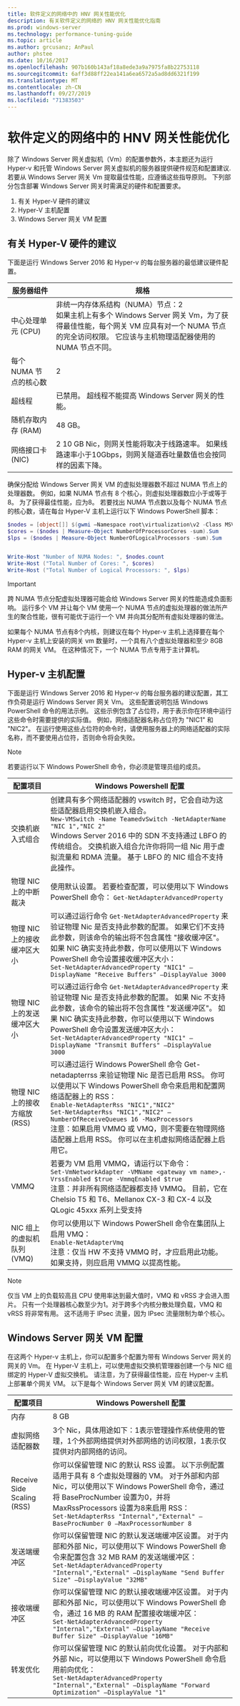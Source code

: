```yaml
---
title: 软件定义的网络中的 HNV 网关性能优化
description: 有关软件定义的网络的 HNV 网关性能优化指南
ms.prod: windows-server
ms.technology: performance-tuning-guide
ms.topic: article
ms.author: grcusanz; AnPaul
author: phstee
ms.date: 10/16/2017
ms.openlocfilehash: 907b160b143af18a8ede3a9a7975fa8b22753118
ms.sourcegitcommit: 6aff3d88ff22ea141a6ea6572a5ad8dd6321f199
ms.translationtype: MT
ms.contentlocale: zh-CN
ms.lasthandoff: 09/27/2019
ms.locfileid: "71383503"
---
```

# <a name="hnv-gateway-performance-tuning-in-software-defined-networks"></a>软件定义的网络中的 HNV 网关性能优化

除了 Windows Server 网关虚拟机（Vm）的配置参数外，本主题还为运行 Hyper-v 和托管 Windows Server 网关虚拟机的服务器提供硬件规范和配置建议. 若要从 Windows Server 网关 Vm 提取最佳性能，应遵循这些指导原则。
下列部分包含部署 Windows Server 网关时需满足的硬件和配置要求。
1. 有关 Hyper-V 硬件的建议
2. Hyper-V 主机配置
3. Windows Server 网关 VM 配置

## <a name="hyper-v-hardware-recommendations"></a>有关 Hyper-V 硬件的建议

下面是运行 Windows Server 2016 和 Hyper-v 的每台服务器的最低建议硬件配置。

| 服务器组件               | 规格                                                                                                                                                                                                                                                                   |
|--------------------------------|---------------------------------------------------------------------------------------------------------------------------------------------------------------------------------------------------------------------------------------------------------------------------------|
| 中心处理单元 (CPU)  | 非统一内存体系结构（NUMA）节点：2 <br> 如果主机上有多个 Windows Server 网关 Vm，为了获得最佳性能，每个网关 VM 应具有对一个 NUMA 节点的完全访问权限。 它应该与主机物理适配器使用的 NUMA 节点不同。 |
| 每个 NUMA 节点的核心数            | 2                                                                                                                                                                                                                                                                               |
| 超线程                | 已禁用。 超线程不能提高 Windows Server 网关的性能。                                                                                                                                                                                           |
| 随机存取内存 (RAM)     | 48 GB。                                                                                                                                                                                                                                                                           |
| 网络接口卡 (NIC) | 2 10 GB Nic，则网关性能将取决于线路速率。 如果线路速率小于10Gbps，则网关隧道吞吐量数值也会按同样的因素下降。                                                                                          |

确保分配给 Windows Server 网关 VM 的虚拟处理器数不超过 NUMA 节点上的处理器数。 例如，如果 NUMA 节点有 8 个核心，则虚拟处理器数应小于或等于 8。 为了获得最佳性能，应为8。 若要找出 NUMA 节点数以及每个 NUMA 节点的核心数，请在每台 Hyper-V 主机上运行以下 Windows PowerShell 脚本：

```PowerShell
$nodes = [object[]] $(gwmi –Namespace root\virtualization\v2 -Class MSVM_NumaNode)
$cores = ($nodes | Measure-Object NumberOfProcessorCores -sum).Sum
$lps = ($nodes | Measure-Object NumberOfLogicalProcessors -sum).Sum


Write-Host "Number of NUMA Nodes: ", $nodes.count
Write-Host ("Total Number of Cores: ", $cores)
Write-Host ("Total Number of Logical Processors: ", $lps)
```

>[!Important]
> 跨 NUMA 节点分配虚拟处理器可能会给 Windows Server 网关的性能造成负面影响。 运行多个 VM 并让每个 VM 使用一个 NUMA 节点的虚拟处理器的做法所产生的聚合性能，很有可能优于运行一个 VM 并向其分配所有虚拟处理器的做法。

如果每个 NUMA 节点有8个内核，则建议在每个 Hyper-v 主机上选择要在每个 Hyper-v 主机上安装的网关 vm 数量时，一个具有八个虚拟处理器和至少 8GB RAM 的网关 VM。 在这种情况下，一个 NUMA 节点专用于主计算机。

## <a name="hyper-v-host-configuration"></a>Hyper-v 主机配置

下面是运行 Windows Server 2016 和 Hyper-v 的每台服务器的建议配置，其工作负荷是运行 Windows Server 网关 Vm。 这些配置说明包括 Windows PowerShell 命令的用法示例。 这些示例包含了占位符，用于表示你在环境中运行这些命令时需要提供的实际值。 例如，网络适配器名称占位符为 "NIC1" 和 "NIC2"。 在运行使用这些占位符的命令时，请使用服务器上的网络适配器的实际名称，而不要使用占位符，否则命令将会失败。

>[!Note]
> 若要运行以下 Windows PowerShell 命令，你必须是管理员组的成员。

| 配置项目                          | Windows Powershell 配置                                                                                                                                                                                                                                                                                                                                                                                                                                                                          |
|---------------------------------------------|-----------------------------------------------------------------------------------------------------------------------------------------------------------------------------------------------------------------------------------------------------------------------------------------------------------------------------------------------------------------------------------------------------------------------------------------------------------------------------------------------------------|
| 交换机嵌入式组合                     | 创建具有多个网络适配器的 vswitch 时，它会自动为这些适配器启用交换机嵌入组合。 <br> ```New-VMSwitch -Name TeamedvSwitch -NetAdapterName "NIC 1","NIC 2"``` <br> Windows Server 2016 中的 SDN 不支持通过 LBFO 的传统组合。 交换机嵌入组合允许你将同一组 Nic 用于虚拟流量和 RDMA 流量。 基于 LBFO 的 NIC 组合不支持此操作。                                                        |
| 物理 NIC 上的中断裁决       | 使用默认设置。 若要检查配置，可以使用以下 Windows PowerShell 命令： ```Get-NetAdapterAdvancedProperty```                                                                                                                                                                                                                                                                                                                                                                    |
| 物理 NIC 上的接收缓冲区大小       | 可以通过运行命令 ```Get-NetAdapterAdvancedProperty``` 来验证物理 Nic 是否支持此参数的配置。 如果它们不支持此参数，则该命令的输出将不包含属性 "接收缓冲区"。 如果 NIC 确实支持此参数，你可以使用以下 Windows PowerShell 命令设置接收缓冲区大小： <br>```Set-NetAdapterAdvancedProperty "NIC1" –DisplayName "Receive Buffers" –DisplayValue 3000``` <br>                          |
| 物理 NIC 上的发送缓冲区大小          | 可以通过运行命令 ```Get-NetAdapterAdvancedProperty``` 来验证物理 Nic 是否支持此参数的配置。 如果 Nic 不支持此参数，该命令的输出将不包含属性 "发送缓冲区"。 如果 NIC 确实支持此参数，你可以使用以下 Windows PowerShell 命令设置发送缓冲区大小： <br> ```Set-NetAdapterAdvancedProperty "NIC1" –DisplayName "Transmit Buffers" –DisplayValue 3000``` <br>                           |
| 物理 NIC 上的接收方缩放 (RSS) | 可以通过运行 Windows PowerShell 命令 Get-netadapterrss 来验证物理 Nic 是否已启用 RSS。 你可以使用以下 Windows PowerShell 命令来启用和配置网络适配器上的 RSS： <br> ```Enable-NetAdapterRss "NIC1","NIC2"```<br> ```Set-NetAdapterRss "NIC1","NIC2" –NumberOfReceiveQueues 16 -MaxProcessors``` <br> 注意：如果启用 VMMQ 或 VMQ，则不需要在物理网络适配器上启用 RSS。 你可以在主机虚拟网络适配器上启用它。 |
| VMMQ                                        | 若要为 VM 启用 VMMQ，请运行以下命令： <br> ```Set-VmNetworkAdapter -VMName <gateway vm name>,-VrssEnabled $true -VmmqEnabled $true``` <br> 注意：并非所有网络适配器都支持 VMMQ。 目前，它在 Chelsio T5 和 T6、Mellanox CX-3 和 CX-4 以及 QLogic 45xxx 系列上受支持                                                                                                                                                                                                                                      |
| NIC 组上的虚拟机队列 (VMQ) | 你可以使用以下 Windows PowerShell 命令在集团队上启用 VMQ： <br>```Enable-NetAdapterVmq``` <br> 注意：仅当 HW 不支持 VMMQ 时，才应启用此功能。 如果支持，则应启用 VMMQ 以提高性能。                                                                                                                                                                                                                                                               |
>[!Note]
> 仅当 VM 上的负载较高且 CPU 使用率达到最大值时，VMQ 和 vRSS 才会进入图片。 只有一个处理器核心数至少为1。对于跨多个内核分散处理负载，VMQ 和 vRSS 将非常有用。 这不适用于 IPsec 流量，因为 IPsec 流量限制为单个核心。

## <a name="windows-server-gateway-vm-configuration"></a>Windows Server 网关 VM 配置

在这两个 Hyper-v 主机上，你可以配置多个配置为带有 Windows Server 网关的网关的 Vm。 在 Hyper-V 主机上，可以使用虚拟交换机管理器创建一个与 NIC 组绑定的 Hyper-V 虚拟交换机。 请注意，为了获得最佳性能，应在 Hyper-v 主机上部署单个网关 VM。
以下是每个 Windows Server 网关 VM 的建议配置。

| 配置项目                 | Windows Powershell 配置                                                                                                                                                                                                                                                                                                                                                               |
|------------------------------------|------------------------------------------------------------------------------------------------------------------------------------------------------------------------------------------------------------------------------------------------------------------------------------------------------------------------------------------------------------------------------------------------|
| 内存                             | 8 GB                                                                                                                                                                                                                                                                                                                                                                                           |
| 虚拟网络适配器数 | 3个 Nic，具体用途如下：1表示管理操作系统使用的管理，1个外部网络提供对外部网络的访问权限，1表示仅提供对内部网络的访问。                                                                                                                                                            |
| Receive Side Scaling (RSS)         | 你可以保留管理 NIC 的默认 RSS 设置。 以下示例配置适用于具有 8 个虚拟处理器的 VM。 对于外部和内部 Nic，可以使用以下 Windows PowerShell 命令，通过将 BaseProcNumber 设置为0，并将 MaxRssProcessors 设置为8来启用 RSS： <br> ```Set-NetAdapterRss "Internal","External" –BaseProcNumber 0 –MaxProcessorNumber 8``` <br> |
| 发送端缓冲区                   | 你可以保留管理 NIC 的默认发送端缓冲区设置。 对于内部和外部 Nic，可以使用以下 Windows PowerShell 命令来配置包含 32 MB RAM 的发送端缓冲区： <br> ```Set-NetAdapterAdvancedProperty "Internal","External" –DisplayName "Send Buffer Size" –DisplayValue "32MB"``` <br>                                                       |
| 接收端缓冲区                | 你可以保留管理 NIC 的默认接收端缓冲区设置。 对于内部和外部 Nic，可以使用以下 Windows PowerShell 命令，通过 16 MB 的 RAM 配置接收端缓冲区： <br> ```Set-NetAdapterAdvancedProperty "Internal","External" –DisplayName "Receive Buffer Size" –DisplayValue "16MB"``` <br>                                            |
| 转发优化               | 你可以保留管理 NIC 的默认前向优化设置。 对于内部和外部 Nic，可以使用以下 Windows PowerShell 命令启用前向优化： <br> ```Set-NetAdapterAdvancedProperty "Internal","External" –DisplayName "Forward Optimization" –DisplayValue "1"``` <br>                                                                      |
